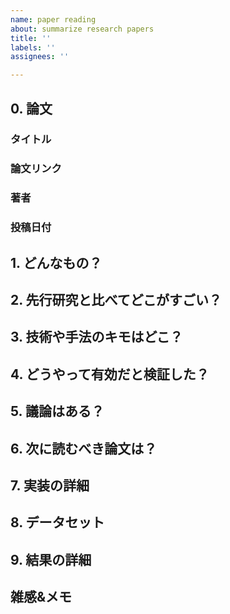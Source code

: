 ```yaml
---
name: paper reading
about: summarize research papers
title: ''
labels: ''
assignees: ''

---
```


## 0. 論文
### タイトル

### 論文リンク

### 著者

### 投稿日付

## 1. どんなもの？

## 2. 先行研究と比べてどこがすごい？

## 3. 技術や手法のキモはどこ？

## 4. どうやって有効だと検証した？

## 5. 議論はある？

## 6. 次に読むべき論文は？

## 7. 実装の詳細

## 8. データセット

## 9. 結果の詳細

## 雑感&メモ
